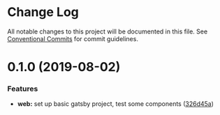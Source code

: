 # Change Log

All notable changes to this project will be documented in this file.
See [Conventional Commits](https://conventionalcommits.org) for commit guidelines.

# 0.1.0 (2019-08-02)


### Features

* **web:** set up basic gatsby project, test some components ([326d45a](https://github.com/Und3Rdo9/personal-website-v5/commit/326d45a))
